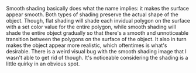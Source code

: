 Smooth shading basically does what the name implies: it makes the surface appear smooth. Both types of shading preserve the actual shape of the object. Though, flat shading will shade each invidual polygon on the surface with a set color value for the entire polygon, while smooth shading will shade the entire object gradually so that there's a smooth and unnoticeable transition between the polygons on the surface of the object. It also in turn makes the object appear more realistic, which oftentimes is what's desirable. There is a weird visual bug with the smooth shading image that I wasn't able to get rid of though. It's noticeable considering the shading is a little quirky in an obvious spot.